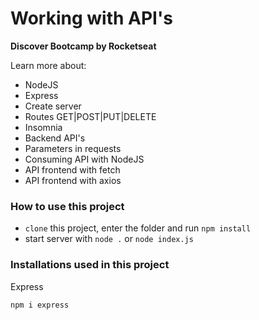 # Working with API's
__Discover Bootcamp by Rocketseat__

Learn more about:
* NodeJS
* Express
* Create server
* Routes GET|POST|PUT|DELETE
* Insomnia
* Backend API's 
* Parameters in requests
* Consuming API with NodeJS
* API frontend with fetch
* API frontend with axios

### How to use this project
* `clone` this project, enter the folder and run `npm install`
* start server with `node .` or `node index.js`  

### Installations used in this project

Express
```
npm i express
```